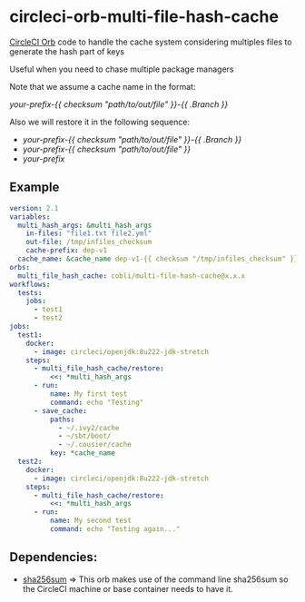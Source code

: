 # circleci-orb-multi-file-hash-cache
[CircleCI Orb](https://circleci.com/docs/2.0/orb-intro/) code to handle the
cache system considering multiples files to generate the hash part of keys

Useful when you need to chase multiple package managers

Note that we assume a cache name in the format:

  *your-prefix-{{ checksum "path/to/out/file" }}-{{ .Branch }}*


Also we will restore it in the following sequence:
  - *your-prefix-{{ checksum "path/to/out/file" }}-{{ .Branch }}*
  - *your-prefix-{{ checksum "path/to/out/file" }}*
  - *your-prefix*


## Example
```yaml
version: 2.1
variables:
  multi_hash_args: &multi_hash_args
    in-files: "file1.txt file2.yml"
    out-file: /tmp/infiles_checksum
    cache-prefix: dep-v1
  cache_name: &cache_name dep-v1-{{ checksum "/tmp/infiles_checksum" }}-{{ .Branch }}
orbs:
  multi_file_hash_cache: cobli/multi-file-hash-cache@x.x.x
workflows:
  tests:
    jobs:
      - test1
      - test2
jobs:
  test1:
    docker:
      - image: circleci/openjdk:8u222-jdk-stretch
    steps:
      - multi_file_hash_cache/restore:
          <<: *multi_hash_args
      - run:
          name: My first test
          command: echo "Testing"
      - save_cache:
          paths:
            - ~/.ivy2/cache
            - ~/sbt/boot/
            - ~/.cousier/cache
          key: *cache_name
  test2:
    docker:
      - image: circleci/openjdk:8u222-jdk-stretch
    steps:
      - multi_file_hash_cache/restore:
          <<: *multi_hash_args
      - run:
          name: My second test
          command: echo "Testing again..."
```

## Dependencies:
- [sha256sum](https://linux.die.net/man/1/sha256sum) => This orb makes use of
  the command line sha256sum so the CircleCI machine or base container needs to
  have it.
